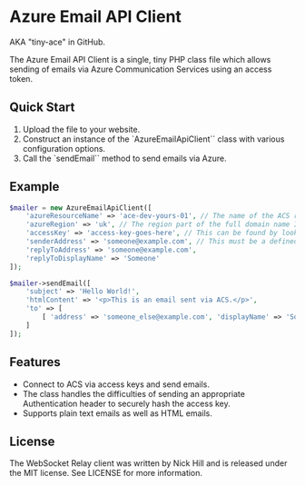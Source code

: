 # Azure Email API Client

AKA "tiny-ace" in GitHub.

The Azure Email API Client is a single, tiny PHP class file which allows sending of emails via Azure Communication Services using an access token.

## Quick Start

1. Upload the file to your website.
1. Construct an instance of the `AzureEmailApiClient`` class with various configuration options.
1. Call the `sendEmail`` method to send emails via Azure.

## Example

```php
$mailer = new AzureEmailApiClient([
    'azureResourceName' => 'ace-dev-yours-01', // The name of the ACS resource in Azure.
    'azureRegion' => 'uk', // The region part of the full domain name I.E. {azureResourceName}.{azureRegion}.communication.azure.com.
    'accessKey' => 'access-key-goes-here', // This can be found by looking around the resource in Azure.
    'senderAddress' => 'someone@example.com', // This must be a defined entry for the verified domain in Azure ACS.
    'replyToAddress' => 'someone@example.com',
    'replyToDisplayName' => 'Someone'
]);

$mailer->sendEmail([
	'subject' => 'Hello World!',
	'htmlContent' => '<p>This is an email sent via ACS.</p>',
	'to' => [
		[ 'address' => 'someone_else@example.com', 'displayName' => 'Someone Else']
	]
]);
```

## Features

- Connect to ACS via access keys and send emails.
- The class handles the difficulties of sending an appropriate Authentication header to securely hash the access key.
- Supports plain text emails as well as HTML emails.

## License

The WebSocket Relay client was written by Nick Hill and is released under the MIT license. See LICENSE for more information.